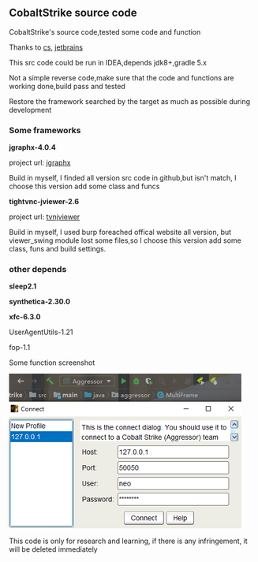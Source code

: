 
## CobaltStrike source code

CobaltStrike's source code,tested some code and function

Thanks to [cs](https://www.cobaltstrike.com/), [jetbrains](https://www.jetbrains.com/?from=https://github.com/Freakboy/cobaltstrike)

This src code could be run in IDEA,depends jdk8+,gradle 5.x

Not a simple reverse code,make sure that the code and functions are working done,build pass and tested

Restore the framework searched by the target as much as possible during development

### Some frameworks

**jgraphx-4.0.4**

project url: [jgraphx](https://github.com/Freakboy/jgraphx)

Build in myself, I finded all version src code in github,but isn't match, I choose this version add some class and funcs

**tightvnc-jviewer-2.6**

project url: [tvnjviewer](https://github.com/Freakboy/tvnjviewer)

Build in myself, I used burp foreached offical website all version, but viewer_swing module lost some files,so I choose this version add some class, funs and build settings.

### other depends

**sleep2.1**

**synthetica-2.30.0**

**xfc-6.3.0**

UserAgentUtils-1.21

fop-1.1


Some function screenshot

![sss](doc/imgs/cs-01.png)

This code is only for research and learning, if there is any infringement, it will be deleted immediately